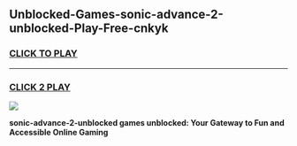 
## Unblocked-Games-sonic-advance-2-unblocked-Play-Free-cnkyk
<h3>
<a href="https://premium76.site?title=sonic-advance-2-unblocked&ref=23A">CLICK TO PLAY</a></h3>
<hr>

<h3>
<a href="https://premium76.site?title=sonic-advance-2-unblocked&ref=23A">CLICK 2 PLAY</a>
  
</h3>

<a href="https://premium76.site?title=sonic-advance-2-unblocked&ref=23A"><img src="https://clearcache.store/games.png"></a>


**sonic-advance-2-unblocked games unblocked: Your Gateway to Fun and Accessible Online Gaming**
